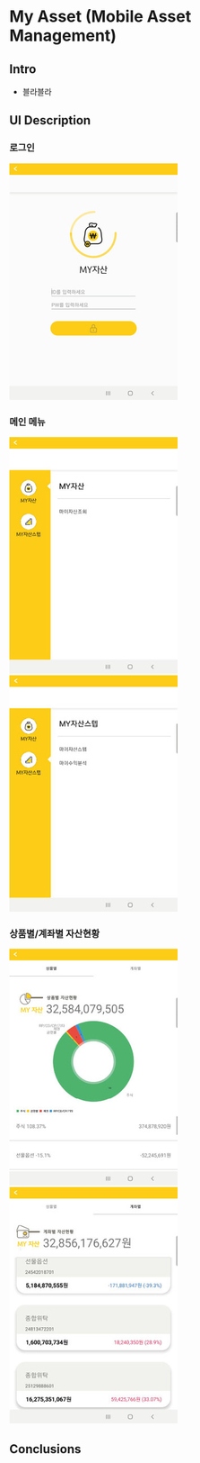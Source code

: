 # My Asset (Mobile Asset Management)
## Intro
- 블라블라

## UI Description
### 로그인
![login](https://github.com/daysiee/android-my-asset-project/blob/main/login.jpg)
### 메인 메뉴
![menu1](https://github.com/daysiee/android-my-asset-project/blob/main/menu1.jpg) ![menu2](https://github.com/daysiee/android-my-asset-project/blob/main/menu2.jpg) 
### 상품별/계좌별 자산현황
![piechart](https://github.com/daysiee/android-my-asset-project/blob/main/piechart.jpg) ![cardlist](https://github.com/daysiee/android-my-asset-project/blob/main/cardlist.jpg)  
## Conclusions

